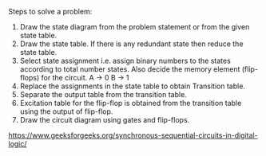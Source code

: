 Steps to solve a problem:

1. Draw the state diagram from the problem statement or from the given state table.
2. Draw the state table. If there is any redundant state then reduce the state table.
3. Select state assignment i.e. assign binary numbers to the states according to total number states. Also decide the memory element (flip-flops) for the circuit.
   A -> 0
   B -> 1
4. Replace the assignments in the state table to obtain Transition table.
5. Separate the output table from the transition table.
6. Excitation table for the flip-flop is obtained from the transition table using the output of flip-flop.
7. Draw the circuit diagram using gates and flip-flops.

https://www.geeksforgeeks.org/synchronous-sequential-circuits-in-digital-logic/
